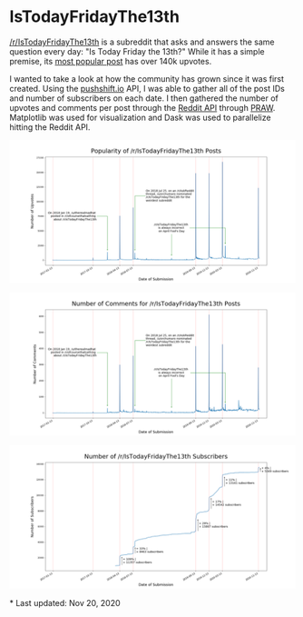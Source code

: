 # IsTodayFridayThe13th

[/r/IsTodayFridayThe13th](https://www.reddit.com/r/IsTodayFridayThe13th) is a subreddit that asks and answers the same question every day: "Is Today Friday the 13th?" While it has a simple premise, its [most popular post](https://www.reddit.com/r/IsTodayFridayThe13th/comments/d3ozdj/is_today_friday_the_13th/) has over 140k upvotes.

I wanted to take a look at how the community has grown since it was first created. Using the [pushshift.io](https://pushshift.io/) API, I was able to gather all of the post IDs and number of subscribers on each date. I then gathered the number of upvotes and comments per post through the [Reddit API](https://www.reddit.com/wiki/api) through [PRAW](https://praw.readthedocs.io/en/latest/). Matplotlib was used for visualization and Dask was used to parallelize hitting the Reddit API.

![./IsTodayFridayThe13thUpvotes.png](https://raw.githubusercontent.com/francislin96/IsTodayFridayThe13th/master/IsTodayFridayThe13thUpvotes.png)

![./IsTodayFridayThe13thComments.png](https://raw.githubusercontent.com/francislin96/IsTodayFridayThe13th/master/IsTodayFridayThe13thComments.png)

![./IsTodayFridayThe13thSubscribers.png](https://raw.githubusercontent.com/francislin96/IsTodayFridayThe13th/master/IsTodayFridayThe13thSubscribers.png)

\* Last updated: Nov 20, 2020
